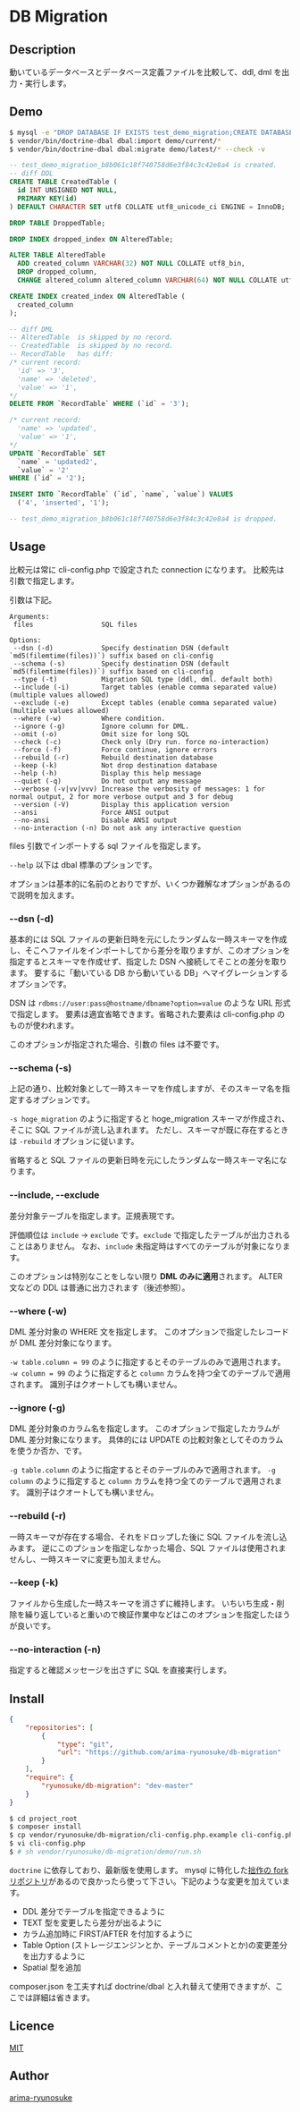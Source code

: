 DB Migration
====

## Description

動いているデータベースとデータベース定義ファイルを比較して、ddl, dml を出力・実行します。

## Demo

```bash
$ mysql -e "DROP DATABASE IF EXISTS test_demo_migration;CREATE DATABASE test_demo_migration;"
$ vendor/bin/doctrine-dbal dbal:import demo/current/*
$ vendor/bin/doctrine-dbal dbal:migrate demo/latest/* --check -v
```

```sql
-- test_demo_migration_b8b061c18f740758d6e3f84c3c42e8a4 is created.
-- diff DDL
CREATE TABLE CreatedTable (
  id INT UNSIGNED NOT NULL,
  PRIMARY KEY(id)
) DEFAULT CHARACTER SET utf8 COLLATE utf8_unicode_ci ENGINE = InnoDB;

DROP TABLE DroppedTable;

DROP INDEX dropped_index ON AlteredTable;

ALTER TABLE AlteredTable
  ADD created_column VARCHAR(32) NOT NULL COLLATE utf8_bin,
  DROP dropped_column,
  CHANGE altered_column altered_column VARCHAR(64) NOT NULL COLLATE utf8_bin;

CREATE INDEX created_index ON AlteredTable (
  created_column
);

-- diff DML
-- AlteredTable  is skipped by no record.
-- CreatedTable  is skipped by no record.
-- RecordTable   has diff:
/* current record:
  'id' => '3',
  'name' => 'deleted',
  'value' => '1',
*/
DELETE FROM `RecordTable` WHERE (`id` = '3');

/* current record:
  'name' => 'updated',
  'value' => '1',
*/
UPDATE `RecordTable` SET
  `name` = 'updated2',
  `value` = '2'
WHERE (`id` = '2');

INSERT INTO `RecordTable` (`id`, `name`, `value`) VALUES
  ('4', 'inserted', '1');

-- test_demo_migration_b8b061c18f740758d6e3f84c3c42e8a4 is dropped.
```

## Usage

比較元は常に cli-config.php で設定された connection になります。
比較先は引数で指定します。

引数は下記。

```
Arguments:
 files                 SQL files

Options:
 --dsn (-d)            Specify destination DSN (default `md5(filemtime(files))`) suffix based on cli-config
 --schema (-s)         Specify destination DSN (default `md5(filemtime(files))`) suffix based on cli-config
 --type (-t)           Migration SQL type (ddl, dml. default both)
 --include (-i)        Target tables (enable comma separated value) (multiple values allowed)
 --exclude (-e)        Except tables (enable comma separated value) (multiple values allowed)
 --where (-w)          Where condition.
 --ignore (-g)         Ignore column for DML.
 --omit (-o)           Omit size for long SQL
 --check (-c)          Check only (Dry run. force no-interaction)
 --force (-f)          Force continue, ignore errors
 --rebuild (-r)        Rebuild destination database
 --keep (-k)           Not drop destination database
 --help (-h)           Display this help message
 --quiet (-q)          Do not output any message
 --verbose (-v|vv|vvv) Increase the verbosity of messages: 1 for normal output, 2 for more verbose output and 3 for debug
 --version (-V)        Display this application version
 --ansi                Force ANSI output
 --no-ansi             Disable ANSI output
 --no-interaction (-n) Do not ask any interactive question
```

files 引数でインポートする sql ファイルを指定します。

`--help` 以下は dbal 標準のプションです。

オプションは基本的に名前のとおりですが、いくつか難解なオプションがあるので説明を加えます。

### --dsn (-d)

基本的には SQL ファイルの更新日時を元にしたランダムな一時スキーマを作成し、そこへファイルをインポートしてから差分を取りますが、このオプションを指定するとスキーマを作成せず、指定した DSN へ接続してそことの差分を取ります。
要するに「動いている DB から動いている DB」へマイグレーションするオプションです。

DSN は `rdbms://user:pass@hostname/dbname?option=value` のような URL 形式で指定します。
要素は適宜省略できます。省略された要素は cli-config.php のものが使われます。

このオプションが指定された場合、引数の files は不要です。

### --schema (-s)

上記の通り、比較対象として一時スキーマを作成しますが、そのスキーマ名を指定するオプションです。

`-s hoge_migration` のように指定すると hoge_migration スキーマが作成され、そこに SQL ファイルが流し込まれます。
ただし、スキーマが既に存在するときは `-rebuild` オプションに従います。

省略すると SQL ファイルの更新日時を元にしたランダムな一時スキーマ名になります。

### --include, --exclude

差分対象テーブルを指定します。正規表現です。

評価順位は `include` -> `exclude` です。`exclude` で指定したテーブルが出力されることはありません。
なお、`include` 未指定時はすべてのテーブルが対象になります。

このオプションは特別なことをしない限り **DML のみに適用**されます。
ALTER 文などの DDL は普通に出力されます（後述参照）。

### --where (-w)

DML 差分対象の WHERE 文を指定します。
このオプションで指定したレコードが DML 差分対象になります。

`-w table.column = 99` のように指定するとそのテーブルのみで適用されます。
`-w column = 99` のように指定すると `column` カラムを持つ全てのテーブルで適用されます。
識別子はクオートしても構いません。

### --ignore (-g)

DML 差分対象のカラム名を指定します。
このオプションで指定したカラムが DML 差分対象になります。
具体的には UPDATE の比較対象としてそのカラムを使うか否か、です。

`-g table.column` のように指定するとそのテーブルのみで適用されます。
`-g column` のように指定すると `column` カラムを持つ全てのテーブルで適用されます。
識別子はクオートしても構いません。

### --rebuild (-r)

一時スキーマが存在する場合、それをドロップした後に SQL ファイルを流し込みます。
逆にこのプションを指定しなかった場合、SQL ファイルは使用されませんし、一時スキーマに変更も加えません。

### --keep (-k)

ファイルから生成した一時スキーマを消さずに維持します。
いちいち生成・削除を繰り返していると重いので検証作業中などはこのオプションを指定したほうが良いです。

### --no-interaction (-n)

指定すると確認メッセージを出さずに SQL を直接実行します。

## Install

```json
{
    "repositories": [
        {
            "type": "git",
            "url": "https://github.com/arima-ryunosuke/db-migration"
        }
    ],
    "require": {
        "ryunosuke/db-migration": "dev-master"
    }
}
```

```bash
$ cd project_root
$ composer install
$ cp vendor/ryunosuke/db-migration/cli-config.php.example cli-config.php
$ vi cli-config.php
$ # sh vendor/ryunosuke/db-migration/demo/run.sh
```

`doctrine` に依存しており、最新版を使用します。
mysql に特化した[拙作の fork リポジトリ](https://github.com/arima-ryunosuke/dbal)があるので良かったら使って下さい。下記のような変更を加えています。

* DDL 差分でテーブルを指定できるように
* TEXT 型を変更したら差分が出るように
* カラム追加時に FIRST/AFTER を付加するように
* Table Option (ストレージエンジンとか、テーブルコメントとか)の変更差分を出力するように
* Spatial 型を追加

composer.json を工夫すれば doctrine/dbal と入れ替えて使用できますが、ここでは詳細は省きます。

## Licence

[MIT](https://raw.githubusercontent.com/arima-ryunosuke/db-migration/master/LICENSE)

## Author

[arima-ryunosuke](https://github.com/arima-ryunosuke)
